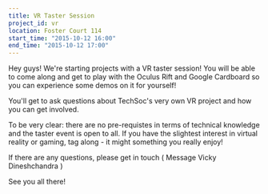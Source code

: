 ```yaml
---
title: VR Taster Session
project_id: vr
location: Foster Court 114
start_time: "2015-10-12 16:00"
end_time: "2015-10-12 17:00"
---
```


Hey guys! We're starting projects with a VR taster session! You will be able to come along and get to play with the Oculus Rift and Google Cardboard so you can experience some demos on it for yourself!

You'll get to ask questions about TechSoc's very own VR project and how you can get involved.

To be very clear: there are no pre-requistes in terms of technical knowledge and the taster event is open to all. If you have the slightest interest in virtual reality or gaming, tag along - it might something you really enjoy!

If there are any questions, please get in touch ( Message Vicky Dineshchandra )

See you all there!
